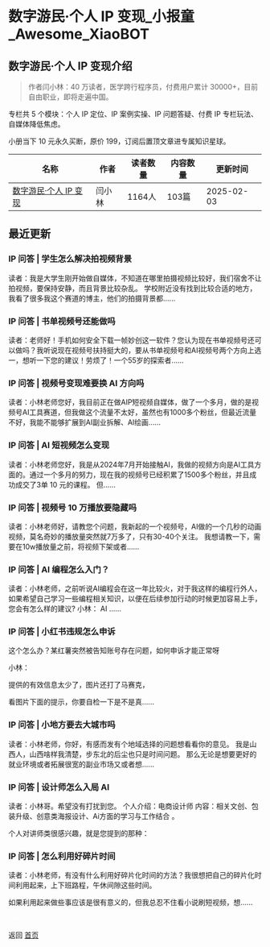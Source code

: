 # 数字游民·个人 IP 变现_小报童_Awesome_XiaoBOT

## 数字游民·个人 IP 变现介绍
> 作者闫小林：40 万读者，医学跨行程序员，付费用户累计 30000+，目前自由职业，即将走遍中国。    
    
专栏共 5 个模块：个人 IP 定位、IP 案例实操、IP 问题答疑、付费 IP 专栏玩法、自媒体降低焦虑。    
    
小册当下 10 元永久买断，原价 199，订阅后置顶文章进专属知识星球。  
  


|名称|作者|读者数量|内容数量|更新时间|
|---|---|---|---|---|
|[数字游民·个人 IP 变现](https://xiaobot.net/p/lin?refer=0b133df9-27dc-423b-8101-639049001c13)|闫小林|1164人|103篇|2025-02-03|

## 最近更新
### IP 问答 | 学生怎么解决拍视频背景

读者：我是大学生刚开始做自媒体，不知道在哪里拍摄视频比较好，我们宿舍不让拍视频，要保持安静，而且背景比较杂乱。
学校附近没有找到比较合适的地方，我看了很多我这个赛道的博主，他们的拍摄背景都......

### IP 问答 | 书单视频号还能做吗

读者：老师好！手机如何安全下载一帧妙创这一软件？您认为现在书单视频号还可以做吗？我听说现在视频号扶持挺大的，要从书单视频号和AI视频号两个方向上选一，想听一下您的建议！劳烦了！一个55岁的探索者......

### IP 问答 | 视频号变现难要换 AI 方向吗

读者：小林老师您好，我目前正在做AIP短视频自媒体，做了一个多月，做的是视频号AI工具赛道，但我做这个流量不太好，虽然也有1000多个粉丝，但最近流量不好，我能不能够扩展到AI副业拆解、AI绘画......

### IP 问答 | AI 短视频怎么变现

读者：小林老师您好，我是从2024年7月开始接触AI，我做的视频方向是AI工具方面的。通过一个多月的努力，现在我的视频号已经积累了1500多个粉丝，并且成功成交了3单
10 元的课程。 但......

### IP 问答 | 视频号 10 万播放要隐藏吗

读者：小林老师好，请教您个问题，我新起的一个视频号，AI做的一个几秒的动画视频，莫名奇妙的播放量突然就7万多了，只有30-40个关注。
我想请教一下，需要在10w播放量之前，将视频下架或者......

### IP 问答 | AI 编程怎么入门？

读者：小林老师，之前听说AI编程会在这一年比较火，对于我这样的编程行外人，如果希望自己学习一些编程相关知识，以便在后续参加行动的时候更加容易上手，您会有怎么样的建议?
小林： AI ......

### IP 问答 | 小红书违规怎么申诉

这个怎么办？某红薯突然被告知账号存在问题，如何申诉才能正常呀

小林：

提供的有效信息太少了，图片还打了马赛克，

看图片下面的提示，你要自检一下是不是真......

### IP 问答 | 小地方要去大城市吗

读者：小林老师，你好，有感而发有个地域选择的问题想看看你的意见。 我是山西人，山西啥样我清楚，步东北的后尘也只是时间问题。
那么无论是想要更好的就业环境或者拓展很宽的副业市场又或者想......

### IP 问答 | 设计师怎么入局 AI

读者：小林哥。希望没有打扰到您。 个人介绍：电商设计师 内容：相关文创、包装升级、创意类海报设计、Ai方面的学习与工作结合 。

个人对讲师类很感兴趣，就是您提到的那种：

### IP 问答 | 怎么利用好碎片时间

读者：小林老师，有没有什么利用好碎片化时间的方法？我很想把自己的碎片化时间利用起来，上下班路程，午休间隙这些时间。

如果利用起来做些事应该是很有意义的，但我总忍不住看小说刷短视频，想......


<a href="https://github.com/Reno9527/awesome-xiaobot" style="color: white; text-decoration: none;">awesome-xiaobot</a>

返回 [首页](../README.md)
